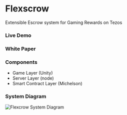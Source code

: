 # Flexscrow
Extensible Escrow system for Gaming Rewards on Tezos

### Live Demo

### White Paper

### Components
- Game Layer (Unity)
- Server Layer (node)
- Smart Contract Layer (Michelson)

### System Diagram

![Flexcrow System Diagram](https://user-images.githubusercontent.com/2120817/205562205-4cee7ab7-5e26-4fc3-954e-34e374fb6fdd.jpg)
